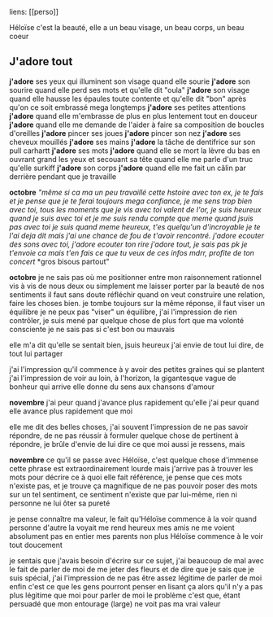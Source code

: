 liens: [[perso]]

Héloïse c'est la beauté,
elle a un beau visage, un beau corps, un beau coeur

## J'adore tout
**j'adore** ses yeux qui illuminent son visage quand elle sourie
**j'adore** son sourire quand elle perd ses mots et qu'elle dit "oula"
**j'adore** son visage quand elle hausse les épaules toute contente et qu'elle dit "bon" après qu'on ce soit embrassé mega longtemps
**j'adore** ses petites attentions
**j'adore** quand elle m'embrasse de plus en plus lentement tout en douceur
**j'adore** quand elle me demande de l'aider à faire sa composition de boucles d'oreilles
**j'adore** pincer ses joues
**j'adore** pincer son nez
**j'adore** ses cheveux mouillés
**j'adore** ses mains
**j'adore** la tâche de dentifrice sur son pull carhartt
**j'adore** ses mots 
**j'adore** quand elle se mort la lèvre du bas en ouvrant grand les yeux et secouant sa tête quand elle me parle d'un truc qu'elle surkiff
**j'adore** son corps 
**j'adore** quand elle me fait un câlin par derrière pendant que je travaille

**octobre**
*"même si ca ma un peu travaillé cette hstoire avec ton ex, je te fais et je pense que je te ferai toujours mega confiance, je me sens trop bien avec toi, tous les moments que je vis avec toi valent de l'or,  je suis heureux quand je suis avec toi et je me suis rendu compte que meme quand jsuis pas avec toi je suis quand meme heureux, t'es quelqu'un d'incroyable je te l'ai deja dit mais j'ai une chance de fou de t'avoir rencontré. j'adore ecouter des sons avec toi, j'adore ecouter ton rire j'adore tout, je sais pas pk je t'envoie ca mais t'en fais ce que tu veux de ces infos mdrr, profite de ton concert* 
*gros bisous partout"

**octobre**
je ne sais pas où me positionner entre mon raisonnement rationnel vis à vis de nous deux ou simplement me laisser porter par la beauté de nos sentiments
il faut sans doute réfléchir quand on veut construire une relation, faire les choses bien. 
je tombe toujours sur la même réponse, il faut viser un équilibre
je ne peux pas "viser" un équilibre, j'ai l'impression de rien contrôler, je suis mené par quelque chose de plus fort que ma volonté consciente
je ne sais pas si c'est bon ou mauvais


elle m'a dit qu'elle se sentait bien, jsuis heureux
j'ai envie de tout lui dire, de tout lui partager


j'ai l'impression qu'il commence à y avoir des petites graines qui se plantent
j'ai l'impression de voir au loin, à l'horizon, la gigantesque vague de bonheur qui arrive
elle donne du sens aux chansons d'amour

**novembre**
j'ai peur quand j'avance plus rapidement qu'elle
j'ai peur quand elle avance plus rapidement que moi

elle me dit des belles choses, j'ai souvent l'impression de ne pas savoir répondre, de ne pas réussir à formuler quelque chose de pertinent à répondre, je brûle d'envie de lui dire ce que moi aussi je ressens, mais

**novembre**
ce qu'il se passe avec Héloïse,
c'est quelque chose d'immense
cette phrase est extraordinairement lourde mais j'arrive pas à trouver les mots pour décrire ce à quoi elle fait référence, je pense que ces mots n'existe pas, et je trouve ça magnifique de ne pas pouvoir poser des mots sur un tel sentiment,
ce sentiment n'existe que par lui-même, rien ni personne ne lui ôter sa pureté

je pense connaître ma valeur, le fait qu'Héloïse commence à la voir quand personne d'autre la voyait me rend heureux
mes amis ne me voient absolument pas en entier
mes parents non plus
Héloïse commence à le voir tout doucement

je sentais que j'avais besoin d'écrire sur ce sujet, j'ai beaucoup de mal avec le fait de parler de moi de me jeter des fleurs et de dire que je sais que je suis spécial, j'ai l'impression de ne pas être assez légitime de parler de moi enfin c'est ce que les gens pourront penser en lisant ça alors qu'il n'y a pas plus légitime que moi pour parler de moi
le problème c'est que, étant persuadé que mon entourage (large) ne voit pas ma vrai valeur
